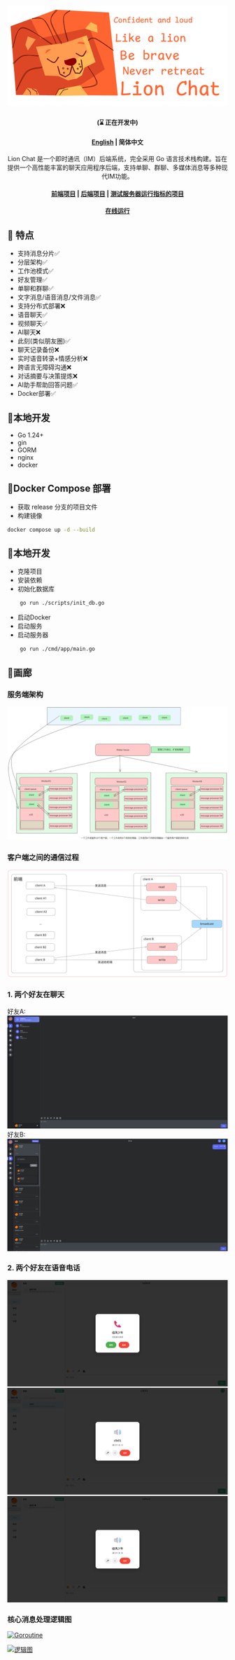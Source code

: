 <div align="center">

# ![resources/logo/lionchat.png](resources/logo/lionchat.png)
#### (⌛ 正在开发中)
#### [English](https://github.com/kapbl/LionChat/blob/main/RE.md) | 简体中文
Lion Chat 是一个即时通讯（IM）后端系统，完全采用 Go 语言技术栈构建。旨在提供一个高性能丰富的聊天应用程序后端，支持单聊、群聊、多媒体消息等多种现代IM功能。
#### [前端项目](https://github.com/kapbl/LionChat-Fronted)  | [后端项目](https://github.com/kapbl/LionChat) | [测试服务器运行指标的项目](https://github.com/kapbl/Lion-Chat-Test)
#### [在线运行](https://lionchat.online/)

</div>


## 🎯 特点
- 支持消息分片✅
- 分层架构✅
- 工作池模式✅
- 好友管理✅
- 单聊和群聊✅
- 文字消息/语音消息/文件消息✅
- 支持分布式部署❌
- 语音聊天✅
- 视频聊天✅
- AI聊天❌
- 此刻(类似朋友圈)✅
- 聊天记录备份❌
- 实时语音转录+情感分析❌
- 跨语言无障碍沟通❌
- 对话摘要与决策提炼❌
- AI助手帮助回答问题✅
- Docker部署✅
## 🎐本地开发
- Go 1.24+
- gin
- GORM
- nginx
- docker
## 🎐Docker Compose 部署
- 获取 release 分支的项目文件
- 构建镜像
```bash
docker compose up -d --build
```
## 🎐本地开发
- 克隆项目
- 安装依赖
- 初始化数据库
```bash
    go run ./scripts/init_db.go
```
- 启动Docker
- 启动服务
- 启动服务器
```bash
    go run ./cmd/app/main.go
```
## 🦁画廊
### 服务端架构
![服务端架构](resources/logo/Untitled-2025-08-07-1051.png)
### 客户端之间的通信过程
![客户端之间的通信过程](resources/logo/客户端之间的通信过程.svg)
### 1. 两个好友在聊天
好友A:
![聊天1](resources/assest/dc778fc6403a8fcf97deaaec40ed4130.png)
好友B:
![聊天2](resources/assest/a816fad23c13b4a57d21964b62d34a02.png)
### 2. 两个好友在语音电话
![聊天1](resources/assest/4c20b36be80f9d92ed6b98bfdb1558ab.png)
![聊天2](resources/assest/2ca35e8a20cefe905b77c1ba4407d9fb.png)
![聊天2](resources/assest/de143ed179263b8084b09d438c5db8ce.png)
### 核心消息处理逻辑图
[![Goroutine](https://mermaid.ink/img/pako:eNqNVWtv2jAU_SuWpU5UAqQkvJpuk2h4tKLQFKgiLVTITQxEBBs5yVhX-t_nR4BkwJg_xb73nHtyfW7yAT3qY2jCOUPrBRi3JgTwFSVv6sChbInZPU0irCJiOfdu5rw8ihGLX0Gp9H07p2AjI-UW3QKnoNJAlzKaxAHB17eKBRN_Qk6WOuSCtAines3U5nWARwkB5jfwtTTE8yCKOYxXB9Z02O6694j4IQYqwlAcUPJ6e5bghbA8xcsgQ7KLnqFZRXPFcsco8j0UxZLkedofdd3nBCcY9HEUoTkW0ANYCt01zAsDTOLyECN_C4YFS26B2B737RzYYUGMecP3cHnwH_hZQrwtaN1NnwaPD4N2oRm9E4_vwcvaR5zhiYSX4b1mp9fMM_TQbIlA-6fQcsyRZZP9PpbT6ZzWM5sdCzpBkUrKseQ05XlO-THt5L6H0aHkUFy-uKEIzBhdAQe_jai3xOr6h5q7ieR9Zi5_D9UkFm12zpAQZ3pnNUdjNx2eg52sBSIEh3n7OMOc-VIPjPhLKDIlQFrghAJHSZDhCMT0L_XW40N7MJ42bbvgpi1ortdh4KkR-FfHdm9kM-rxx4DMD1XlTIi6NmIRr_sFWAwjoWCMoqWszBOmz7sWpFxqiDJdOLbQufKUAZvS8JAoVt_WCoe4di0UxUKA7GSuqJBka26aLWVmBSg2PcOmX2TTL7AZGTbjIptxli1zOWLZmgRsH6mHQiB8suVTM2oPWm7WOye6bOsK2aFsgxiHpUbNphgqpcvHZJ0jP3bK1RUYxe_h3hh8b_EvMfaEtdL5SisoJ6cUii819y0s8r9V4EMzZgkuwhVmKyS28ENkT2C8wCs8gSZ_9BFbTuCEfHLMGpEflK52MC53voDmDIUR3yXy89IKELfSan_KuHbMLJqQGJpGRZck0PyAv6BZ0qvVsl6r1_WKoel63ahqRfgOzYperjQMrXHDY7pm1G5qn0X4WxbWytVqXW9ojVqjUdONyk21CLEfxJT11U9Y_os__wBT2UoS?type=png)](https://mermaid-live.nodejs.cn/edit#pako:eNqNVWtv2jAU_SuWpU5UAqQkvJpuk2h4tKLQFKgiLVTITQxEBBs5yVhX-t_nR4BkwJg_xb73nHtyfW7yAT3qY2jCOUPrBRi3JgTwFSVv6sChbInZPU0irCJiOfdu5rw8ihGLX0Gp9H07p2AjI-UW3QKnoNJAlzKaxAHB17eKBRN_Qk6WOuSCtAines3U5nWARwkB5jfwtTTE8yCKOYxXB9Z02O6694j4IQYqwlAcUPJ6e5bghbA8xcsgQ7KLnqFZRXPFcsco8j0UxZLkedofdd3nBCcY9HEUoTkW0ANYCt01zAsDTOLyECN_C4YFS26B2B737RzYYUGMecP3cHnwH_hZQrwtaN1NnwaPD4N2oRm9E4_vwcvaR5zhiYSX4b1mp9fMM_TQbIlA-6fQcsyRZZP9PpbT6ZzWM5sdCzpBkUrKseQ05XlO-THt5L6H0aHkUFy-uKEIzBhdAQe_jai3xOr6h5q7ieR9Zi5_D9UkFm12zpAQZ3pnNUdjNx2eg52sBSIEh3n7OMOc-VIPjPhLKDIlQFrghAJHSZDhCMT0L_XW40N7MJ42bbvgpi1ortdh4KkR-FfHdm9kM-rxx4DMD1XlTIi6NmIRr_sFWAwjoWCMoqWszBOmz7sWpFxqiDJdOLbQufKUAZvS8JAoVt_WCoe4di0UxUKA7GSuqJBka26aLWVmBSg2PcOmX2TTL7AZGTbjIptxli1zOWLZmgRsH6mHQiB8suVTM2oPWm7WOye6bOsK2aFsgxiHpUbNphgqpcvHZJ0jP3bK1RUYxe_h3hh8b_EvMfaEtdL5SisoJ6cUii819y0s8r9V4EMzZgkuwhVmKyS28ENkT2C8wCs8gSZ_9BFbTuCEfHLMGpEflK52MC53voDmDIUR3yXy89IKELfSan_KuHbMLJqQGJpGRZck0PyAv6BZ0qvVsl6r1_WKoel63ahqRfgOzYperjQMrXHDY7pm1G5qn0X4WxbWytVqXW9ojVqjUdONyk21CLEfxJT11U9Y_os__wBT2UoS)

[![逻辑图](https://mermaid.ink/img/pako:eNqNVmFz2jgQ_Ssaf0h6M-DBDjSUtnfTQCBpgRADoT2TuVFtgTWxJY9kN-UY_vutJRub1L0Jn7D93q72vd2194bHfWL0jK3AcYAWgzVD8JPpd31jxcUTEWhMN8TbeSHRj7PfJ3eeYJHkCHPAH1Gz-Se62l__ICxBY87jw_sSfgVPkccZQ72P6EPTIVsqE4iccfruDWZ-SNCUPKN-SIH_-HvqkokqeVCQNRENqMywxPs1RiS3OsSV4Nj3sExUhGv3PiUpQRMiJd4StOECzQT34JKybRGFMH_NXqiTp9TFCJxQzsqUfV2bBTpxcTweZUjumGdOcFw9Xw623U_Z0x6aQzp0nkoi_uEspIyco4SjL3jzhGtoFwVtGfs4IWgJPAT2JKnMEg6uajjt3D9Pnct0CPbRWXG1EhTCjLjgaQLJ5StEKHU_UWGgTbLcfsglKeKr8voBBnxYPVuOtt0BCUlyFG0jeFQrW46_qJNts_m9bjmv_Vrd6uou2qVsFTSjMcmSlomuVaKhu2QRFjLAIXLwc0GtnmiogKM99Ki54IhKxHiCSBQnu7-qczTKGvkbkQp-4_YFyQ6eB1xg-fT4EjzlCnvrZg5h4VcBN-rRZ1fpBkLlcfQ81PjzOQuonw7TMFTsL-5A8PgoxxmM_hatsGCV4Tly56mXiaWIY_eFhDB3x5aDofII_QGFvixqrMiT_fyZJl6AODumXuxicniFY45KsS1DTtTR4FaoqtZrYeoGarEMqICmrrFMsUZw3rgk3eUkdbuGM1Wo2f5WZgXSWLU3lJAE4LhepSd2zwq734y5h8M_FP3-6Fc-H6q_0ZAKebL0Zrn9bxwS8YRosuPCfnuGPljwuyQgQieVVZ6jgZZ7C0s2ay-NueEwWGYd3tIEez-kcK78nQH2BGWRJ1U5drWLnYtjPepEeYBzico9XdOLOkje3U7bzdpuCjMz5Ck7afLy353Czt0RSXLjJiT6DtXoDXO6J-cKvHCH0JbX2AtyrGmaVdRCG_o_XQeawNjDQoNuFrvStTLGvYqxVCoUk8x_fQ8uFexhPw94GvpoKPA2ytzPKScKP1QFXrlH7JlekTPY_CcWPlS0_KrtWAU8JHWraqVQ39zqLv_QRDHErMK-alipjNGArwzqG71EpKRhREREOLs09hlkbYD3EVkbPfjrY_G0NtbsAJwYs785jwoa2LYNjN4GhxKuUrW4BxSD1iUEkhHRhz5IjJ7d6aoYRm9v_DR6Tatr22b3XcvuWFb30rIu7Yaxy-5bttnO7r_ttLqdy06rfWgY_6rEF2an2-m0OnYb8G9b3XcNg_gU3uoT_e2kPqEO_wEco8Xw?type=png)](https://mermaid-live.nodejs.cn/edit#pako:eNqNVmFz2jgQ_Ssaf0h6M-DBDjSUtnfTQCBpgRADoT2TuVFtgTWxJY9kN-UY_vutJRub1L0Jn7D93q72vd2194bHfWL0jK3AcYAWgzVD8JPpd31jxcUTEWhMN8TbeSHRj7PfJ3eeYJHkCHPAH1Gz-Se62l__ICxBY87jw_sSfgVPkccZQ72P6EPTIVsqE4iccfruDWZ-SNCUPKN-SIH_-HvqkokqeVCQNRENqMywxPs1RiS3OsSV4Nj3sExUhGv3PiUpQRMiJd4StOECzQT34JKybRGFMH_NXqiTp9TFCJxQzsqUfV2bBTpxcTweZUjumGdOcFw9Xw623U_Z0x6aQzp0nkoi_uEspIyco4SjL3jzhGtoFwVtGfs4IWgJPAT2JKnMEg6uajjt3D9Pnct0CPbRWXG1EhTCjLjgaQLJ5StEKHU_UWGgTbLcfsglKeKr8voBBnxYPVuOtt0BCUlyFG0jeFQrW46_qJNts_m9bjmv_Vrd6uou2qVsFTSjMcmSlomuVaKhu2QRFjLAIXLwc0GtnmiogKM99Ki54IhKxHiCSBQnu7-qczTKGvkbkQp-4_YFyQ6eB1xg-fT4EjzlCnvrZg5h4VcBN-rRZ1fpBkLlcfQ81PjzOQuonw7TMFTsL-5A8PgoxxmM_hatsGCV4Tly56mXiaWIY_eFhDB3x5aDofII_QGFvixqrMiT_fyZJl6AODumXuxicniFY45KsS1DTtTR4FaoqtZrYeoGarEMqICmrrFMsUZw3rgk3eUkdbuGM1Wo2f5WZgXSWLU3lJAE4LhepSd2zwq734y5h8M_FP3-6Fc-H6q_0ZAKebL0Zrn9bxwS8YRosuPCfnuGPljwuyQgQieVVZ6jgZZ7C0s2ay-NueEwWGYd3tIEez-kcK78nQH2BGWRJ1U5drWLnYtjPepEeYBzico9XdOLOkje3U7bzdpuCjMz5Ck7afLy353Czt0RSXLjJiT6DtXoDXO6J-cKvHCH0JbX2AtyrGmaVdRCG_o_XQeawNjDQoNuFrvStTLGvYqxVCoUk8x_fQ8uFexhPw94GvpoKPA2ytzPKScKP1QFXrlH7JlekTPY_CcWPlS0_KrtWAU8JHWraqVQ39zqLv_QRDHErMK-alipjNGArwzqG71EpKRhREREOLs09hlkbYD3EVkbPfjrY_G0NtbsAJwYs785jwoa2LYNjN4GhxKuUrW4BxSD1iUEkhHRhz5IjJ7d6aoYRm9v_DR6Tatr22b3XcvuWFb30rIu7Yaxy-5bttnO7r_ttLqdy06rfWgY_6rEF2an2-m0OnYb8G9b3XcNg_gU3uoT_e2kPqEO_wEco8Xw)
